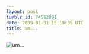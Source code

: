 ```yaml
---
layout: post
tumblr_id: 74562891
date: 2009-01-31 15:19:05 UTC
title: um... 
---
```


![um... ](http://24.media.tumblr.com/WL5CkZtx8jdz514nv9UcYSjfo1_400.png)

